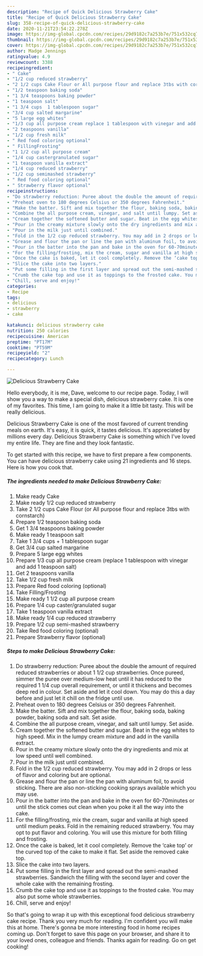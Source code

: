 ```yaml
---
description: "Recipe of Quick Delicious Strawberry Cake"
title: "Recipe of Quick Delicious Strawberry Cake"
slug: 358-recipe-of-quick-delicious-strawberry-cake
date: 2020-11-21T23:54:22.278Z
image: https://img-global.cpcdn.com/recipes/29d9182c7a253b7e/751x532cq70/delicious-strawberry-cake-recipe-main-photo.jpg
thumbnail: https://img-global.cpcdn.com/recipes/29d9182c7a253b7e/751x532cq70/delicious-strawberry-cake-recipe-main-photo.jpg
cover: https://img-global.cpcdn.com/recipes/29d9182c7a253b7e/751x532cq70/delicious-strawberry-cake-recipe-main-photo.jpg
author: Madge Jennings
ratingvalue: 4.9
reviewcount: 3388
recipeingredient:
- " Cake"
- "1/2 cup reduced strawberry"
- "2 1/2 cups Cake Flour or All purpose flour and replace 3tbs with cornstarch"
- "1/2 teaspoon baking soda"
- "1 3/4 teaspoons baking powder"
- "1 teaspoon salt"
- "1 3/4 cups  1 tablespoon sugar"
- "3/4 cup salted margarine"
- "5 large egg whites"
- "1/3 cup all purpose cream replace 1 tablespoon with vinegar and add 1 teaspoon salt"
- "2 teaspoons vanilla"
- "1/2 cup fresh milk"
- " Red food coloring optional"
- " FillingFrosting"
- "1 1/2 cup all purpose cream"
- "1/4 cup castergranulated sugar"
- "1 teaspoon vanilla extract"
- "1/4 cup reduced strawberry"
- "1/2 cup semimashed strawberry"
- " Red food coloring optional"
- " Strawberry flavor optional"
recipeinstructions:
- "Do strawberry reduction: Puree about the double the amount of required reduced strawberries or about 1 1/2 cup strawberries. Once pureed, simmer the puree over medium-low heat until it has reduced to the required 1 1/4 cup overall requirement, or until it thickens and becomes deep red in colour. Set aside and let it cool down. You may do this a day before and just let it chill on the fridge until use."
- "Preheat oven to 180 degrees Celsius or 350 degrees Fahrenheit."
- "Make the batter. Sift and mix together the flour, baking soda, baking powder, baking soda and salt. Set aside."
- "Combine the all purpose cream, vinegar, and salt until lumpy. Set aside."
- "Cream together the softened butter and sugar. Beat in the egg whites to high speed. Mix in the lumpy cream mixture and add in the vanilla extract."
- "Pour in the creamy mixture slowly onto the dry ingredients and mix at low speed until well combined."
- "Pour in the milk just until combined."
- "Fold in the 1/2 cup reduced strawberry. You may add in 2 drops or less of flavor and coloring but are optional."
- "Grease and flour the pan or line the pan with aluminum foil, to avoid sticking. There are also non-sticking cooking sprays available which you may use."
- "Pour in the batter into the pan and bake in the oven for 60-70minutes or until the stick comes out clean when you poke it all the way into the cake."
- "For the filling/frosting, mix the cream, sugar and vanilla at high speed until medium peaks. Fold in the remaining reduced strawberry. You may opt to put flavor and coloring. You will use this mixture for both filling and frosting."
- "Once the cake is baked, let it cool completely. Remove the ‘cake top’ or the curved top of the cake to make it flat. Set aside the removed cake top."
- "Slice the cake into two layers."
- "Put some filling in the first layer and spread out the semi-mashed strawberries. Sandwich the filling with the second layer and cover the whole cake with the remaining frosting."
- "Crumb the cake top and use it as toppings to the frosted cake. You may also put some whole strawberries."
- "Chill, serve and enjoy!"
categories:
- Recipe
tags:
- delicious
- strawberry
- cake

katakunci: delicious strawberry cake 
nutrition: 250 calories
recipecuisine: American
preptime: "PT17M"
cooktime: "PT59M"
recipeyield: "2"
recipecategory: Lunch

---
```



![Delicious Strawberry Cake](https://img-global.cpcdn.com/recipes/29d9182c7a253b7e/751x532cq70/delicious-strawberry-cake-recipe-main-photo.jpg)

Hello everybody, it is me, Dave, welcome to our recipe page. Today, I will show you a way to make a special dish, delicious strawberry cake. It is one of my favorites. This time, I am going to make it a little bit tasty. This will be really delicious.



Delicious Strawberry Cake is one of the most favored of current trending meals on earth. It's easy, it is quick, it tastes delicious. It's appreciated by millions every day. Delicious Strawberry Cake is something which I've loved my entire life. They are fine and they look fantastic.


To get started with this recipe, we have to first prepare a few components. You can have delicious strawberry cake using 21 ingredients and 16 steps. Here is how you cook that.

<!--inarticleads1-->

##### The ingredients needed to make Delicious Strawberry Cake:

1. Make ready  Cake
1. Make ready 1/2 cup reduced strawberry
1. Take 2 1/2 cups Cake Flour (or All purpose flour and replace 3tbs with cornstarch)
1. Prepare 1/2 teaspoon baking soda
1. Get 1 3/4 teaspoons baking powder
1. Make ready 1 teaspoon salt
1. Take 1 3/4 cups + 1 tablespoon sugar
1. Get 3/4 cup salted margarine
1. Prepare 5 large egg whites
1. Prepare 1/3 cup all purpose cream (replace 1 tablespoon with vinegar and add 1 teaspoon salt)
1. Get 2 teaspoons vanilla
1. Take 1/2 cup fresh milk
1. Prepare  Red food coloring (optional)
1. Take  Filling/Frosting
1. Make ready 1 1/2 cup all purpose cream
1. Prepare 1/4 cup caster/granulated sugar
1. Take 1 teaspoon vanilla extract
1. Make ready 1/4 cup reduced strawberry
1. Prepare 1/2 cup semi-mashed strawberry
1. Take  Red food coloring (optional)
1. Prepare  Strawberry flavor (optional)




<!--inarticleads2-->

##### Steps to make Delicious Strawberry Cake:

1. Do strawberry reduction: Puree about the double the amount of required reduced strawberries or about 1 1/2 cup strawberries. Once pureed, simmer the puree over medium-low heat until it has reduced to the required 1 1/4 cup overall requirement, or until it thickens and becomes deep red in colour. Set aside and let it cool down. You may do this a day before and just let it chill on the fridge until use.
1. Preheat oven to 180 degrees Celsius or 350 degrees Fahrenheit.
1. Make the batter. Sift and mix together the flour, baking soda, baking powder, baking soda and salt. Set aside.
1. Combine the all purpose cream, vinegar, and salt until lumpy. Set aside.
1. Cream together the softened butter and sugar. Beat in the egg whites to high speed. Mix in the lumpy cream mixture and add in the vanilla extract.
1. Pour in the creamy mixture slowly onto the dry ingredients and mix at low speed until well combined.
1. Pour in the milk just until combined.
1. Fold in the 1/2 cup reduced strawberry. You may add in 2 drops or less of flavor and coloring but are optional.
1. Grease and flour the pan or line the pan with aluminum foil, to avoid sticking. There are also non-sticking cooking sprays available which you may use.
1. Pour in the batter into the pan and bake in the oven for 60-70minutes or until the stick comes out clean when you poke it all the way into the cake.
1. For the filling/frosting, mix the cream, sugar and vanilla at high speed until medium peaks. Fold in the remaining reduced strawberry. You may opt to put flavor and coloring. You will use this mixture for both filling and frosting.
1. Once the cake is baked, let it cool completely. Remove the ‘cake top’ or the curved top of the cake to make it flat. Set aside the removed cake top.
1. Slice the cake into two layers.
1. Put some filling in the first layer and spread out the semi-mashed strawberries. Sandwich the filling with the second layer and cover the whole cake with the remaining frosting.
1. Crumb the cake top and use it as toppings to the frosted cake. You may also put some whole strawberries.
1. Chill, serve and enjoy!




So that's going to wrap it up with this exceptional food delicious strawberry cake recipe. Thank you very much for reading. I'm confident you will make this at home. There's gonna be more interesting food in home recipes coming up. Don't forget to save this page on your browser, and share it to your loved ones, colleague and friends. Thanks again for reading. Go on get cooking!
